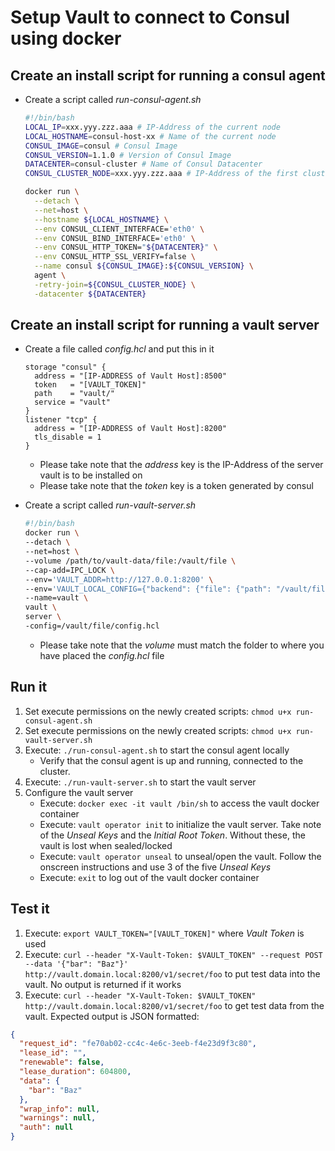 # Setup Vault to connect to Consul using docker

## Create an install script for running a consul agent

- Create a script called _run-consul-agent.sh_

  ```bash
  #!/bin/bash
  LOCAL_IP=xxx.yyy.zzz.aaa # IP-Address of the current node
  LOCAL_HOSTNAME=consul-host-xx # Name of the current node
  CONSUL_IMAGE=consul # Consul Image
  CONSUL_VERSION=1.1.0 # Version of Consul Image
  DATACENTER=consul-cluster # Name of Consul Datacenter
  CONSUL_CLUSTER_NODE=xxx.yyy.zzz.aaa # IP-Address of the first cluster node

  docker run \
    --detach \
    --net=host \
    --hostname ${LOCAL_HOSTNAME} \
    --env CONSUL_CLIENT_INTERFACE='eth0' \
    --env CONSUL_BIND_INTERFACE='eth0' \
    --env CONSUL_HTTP_TOKEN="${DATACENTER}" \
    --env CONSUL_HTTP_SSL_VERIFY=false \
    --name consul ${CONSUL_IMAGE}:${CONSUL_VERSION} \
    agent \
    -retry-join=${CONSUL_CLUSTER_NODE} \
    -datacenter ${DATACENTER}
  ```

## Create an install script for running a vault server

- Create a file called _config.hcl_ and put this in it

  ```hcl
  storage "consul" {
    address = "[IP-ADDRESS of Vault Host]:8500"
    token   = "[VAULT_TOKEN]"
    path    = "vault/"
    service = "vault"
  }
  listener "tcp" {
    address = "[IP-ADDRESS of Vault Host]:8200"
    tls_disable = 1
  }
  ```

  - Please take note that the _address_ key is the IP-Address of the server vault is to be installed on
  - Please take note that the _token_ key is a token generated by consul

- Create a script called _run-vault-server.sh_

  ```bash
  #!/bin/bash
  docker run \
  --detach \
  --net=host \
  --volume /path/to/vault-data/file:/vault/file \
  --cap-add=IPC_LOCK \
  --env='VAULT_ADDR=http://127.0.0.1:8200' \
  --env='VAULT_LOCAL_CONFIG={"backend": {"file": {"path": "/vault/file"}}, "default_lease_ttl": "168h", "max_lease_ttl": "720h"}' \
  --name=vault \
  vault \
  server \
  -config=/vault/file/config.hcl
  ```

  - Please take note that the _volume_ must match the folder to where you have placed the _config.hcl_ file

## Run it

1. Set execute permissions on the newly created scripts: `chmod u+x run-consul-agent.sh`
1. Set execute permissions on the newly created scripts: `chmod u+x run-vault-server.sh`
1. Execute: `./run-consul-agent.sh` to start the consul agent locally
   - Verify that the consul agent is up and running, connected to the cluster.
1. Execute: `./run-vault-server.sh` to start the vault server
1. Configure the vault server
   - Execute: `docker exec -it vault /bin/sh` to access the vault docker container
   - Execute: `vault operator init` to initialize the vault server. Take note of the _Unseal Keys_ and the _Initial Root Token_. Without these, the vault is lost when sealed/locked
   - Execute: `vault operator unseal` to unseal/open the vault. Follow the onscreen instructions and use 3 of the five _Unseal Keys_
   - Execute: `exit` to log out of the vault docker container

## Test it

1. Execute: `export VAULT_TOKEN="[VAULT_TOKEN]"` where _Vault Token_ is used
1. Execute: `curl --header "X-Vault-Token: $VAULT_TOKEN" --request POST --data '{"bar": "Baz"}' http://vault.domain.local:8200/v1/secret/foo` to put test data into the vault. No output is returned if it works
1. Execute: `curl --header "X-Vault-Token: $VAULT_TOKEN" http://vault.domain.local:8200/v1/secret/foo` to get test data from the vault. Expected output is JSON formatted:

```json
{
  "request_id": "fe70ab02-cc4c-4e6c-3eeb-f4e23d9f3c80",
  "lease_id": "",
  "renewable": false,
  "lease_duration": 604800,
  "data": {
    "bar": "Baz"
  },
  "wrap_info": null,
  "warnings": null,
  "auth": null
}
```
